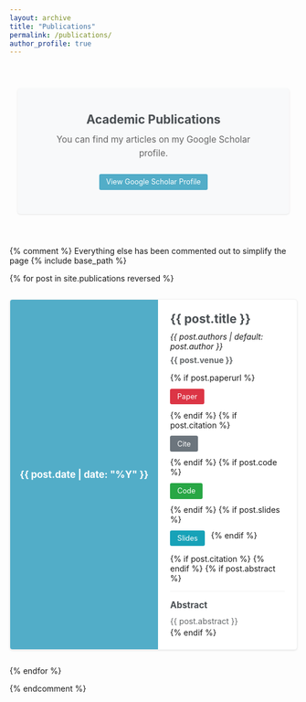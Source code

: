 ```yaml
---
layout: archive
title: "Publications"
permalink: /publications/
author_profile: true
---
```


<div class="scholar-container">
  <div class="scholar-info">
    <i class="fas fa-graduation-cap scholar-icon"></i>
    <h2>Academic Publications</h2>
    <p>You can find my articles on my Google Scholar profile.</p>
    <div class="scholar-link">
      <a href="https://scholar.google.com/citations?user=J5nY6rEAAAAJ&hl=en" target="_blank" class="btn btn--primary">
        <i class="fas fa-external-link-alt"></i> View Google Scholar Profile
      </a>
    </div>
  </div>
</div>

<style>
  .scholar-container {
    display: flex;
    justify-content: center;
    padding: 3em 1em;
  }

  .scholar-info {
    background-color: #f8f9fa;
    padding: 3em;
    border-radius: 5px;
    box-shadow: 0 1px 3px rgba(0,0,0,0.1);
    text-align: center;
    position: relative;
    max-width: 800px;
    width: 100%;
  }
  
  .scholar-icon {
    font-size: 3em;
    color: #52adc8;
    margin-bottom: 0.5em;
  }
  
  .scholar-info h2 {
    margin-top: 0;
    color: #494e52;
    margin-bottom: 0.5em;
  }
  
  .scholar-info p {
    color: #666;
    line-height: 1.6;
    margin: 0 auto 1.5em;
    font-size: 1.1em;
  }
  
  .scholar-link {
    margin-top: 1.5em;
  }
  
  .btn--primary {
    display: inline-block;
    padding: 0.75em 1.5em;
    background-color: #52adc8;
    color: #fff;
    text-decoration: none;
    border-radius: 3px;
    transition: background-color 0.3s ease;
    font-size: 1.1em;
  }
  
  .btn--primary:hover {
    background-color: #3d8ca7;
  }
</style>

{% comment %}
Everything else has been commented out to simplify the page
{% include base_path %}

<div class="publications-container">
  {% for post in site.publications reversed %}
    <div class="publication-item" data-type="{{ post.venue_type | default: 'conference' }}">
      <div class="publication-year">{{ post.date | date: "%Y" }}</div>
      <div class="publication-content">
        <h2 class="publication-title">{{ post.title }}</h2>
        <div class="publication-authors">{{ post.authors | default: post.author }}</div>
        <div class="publication-venue">{{ post.venue }}</div>
        <div class="publication-links">
          {% if post.paperurl %}
            <a href="{{ post.paperurl }}" class="btn btn--paper" target="_blank"><i class="fas fa-file-pdf"></i> Paper</a>
          {% endif %}
          {% if post.citation %}
            <a href="#" class="btn btn--cite" onclick="toggleCitation('citation-{{ forloop.index }}'); return false;"><i class="fas fa-quote-left"></i> Cite</a>
          {% endif %}
          {% if post.code %}
            <a href="{{ post.code }}" class="btn btn--code" target="_blank"><i class="fas fa-code"></i> Code</a>
          {% endif %}
          {% if post.slides %}
            <a href="{{ post.slides }}" class="btn btn--slides" target="_blank"><i class="fas fa-desktop"></i> Slides</a>
          {% endif %}
        </div>
        {% if post.citation %}
          <div class="publication-citation" id="citation-{{ forloop.index }}" style="display: none;">
            <div class="citation-box">
              <pre>{{ post.citation }}</pre>
              <button class="copy-btn" onclick="copyToClipboard('citation-{{ forloop.index }}-text')">Copy</button>
              <div id="citation-{{ forloop.index }}-text" style="display: none;">{{ post.citation }}</div>
            </div>
          </div>
        {% endif %}
        {% if post.abstract %}
          <div class="publication-abstract">
            <h3>Abstract</h3>
            <p>{{ post.abstract }}</p>
          </div>
        {% endif %}
      </div>
    </div>
  {% endfor %}
</div>

<script>
  function toggleCitation(id) {
    var citation = document.getElementById(id);
    if (citation.style.display === "none") {
      citation.style.display = "block";
    } else {
      citation.style.display = "none";
    }
  }
  
  function copyToClipboard(id) {
    var text = document.getElementById(id).innerText;
    navigator.clipboard.writeText(text).then(function() {
      alert("Citation copied to clipboard!");
    }, function(err) {
      console.error('Could not copy text: ', err);
    });
  }
</script>

<style>
  .publications-intro {
    margin-bottom: 2em;
    font-size: 1.1em;
    line-height: 1.6;
    color: #494e52;
  }
  
  .publication-filters {
    display: flex;
    flex-wrap: wrap;
    gap: 0.5em;
    margin-bottom: 2em;
  }
  
  .filter-btn {
    padding: 0.5em 1em;
    background-color: #f8f9fa;
    border: 1px solid #e9ecef;
    border-radius: 3px;
    cursor: pointer;
    transition: all 0.3s ease;
  }
  
  .filter-btn:hover {
    background-color: #e9ecef;
  }
  
  .filter-btn.active {
    background-color: #52adc8;
    color: white;
    border-color: #52adc8;
  }
  
  .publications-container {
    display: flex;
    flex-direction: column;
    gap: 2em;
  }
  
  .publication-item {
    display: flex;
    background-color: #fff;
    border-radius: 5px;
    box-shadow: 0 1px 3px rgba(0,0,0,0.1);
    border: 1px solid #f2f3f3;
    overflow: hidden;
    transition: transform 0.3s ease, box-shadow 0.3s ease;
  }
  
  .publication-item:hover {
    transform: translateY(-3px);
    box-shadow: 0 4px 8px rgba(0,0,0,0.1);
  }
  
  .publication-year {
    background-color: #52adc8;
    color: white;
    padding: 1em;
    display: flex;
    align-items: center;
    justify-content: center;
    font-weight: bold;
    min-width: 80px;
    font-size: 1.2em;
  }
  
  .publication-content {
    padding: 1.5em;
    flex: 1;
  }
  
  .publication-title {
    margin-top: 0;
    margin-bottom: 0.5em;
    color: #494e52;
  }
  
  .publication-authors {
    margin-bottom: 0.5em;
    font-style: italic;
  }
  
  .publication-venue {
    margin-bottom: 1em;
    font-weight: bold;
    color: #646769;
  }
  
  .publication-links {
    display: flex;
    flex-wrap: wrap;
    gap: 0.75em;
    margin-bottom: 1em;
  }
  
  .btn {
    display: inline-block;
    padding: 0.5em 1em;
    text-decoration: none;
    border-radius: 3px;
    font-size: 0.9em;
    transition: background-color 0.3s ease;
  }
  
  .btn--paper {
    background-color: #dc3545;
    color: #fff;
  }
  
  .btn--paper:hover {
    background-color: #c82333;
  }
  
  .btn--cite {
    background-color: #6c757d;
    color: #fff;
  }
  
  .btn--cite:hover {
    background-color: #5a6268;
  }
  
  .btn--code {
    background-color: #28a745;
    color: #fff;
  }
  
  .btn--code:hover {
    background-color: #218838;
  }
  
  .btn--slides {
    background-color: #17a2b8;
    color: #fff;
  }
  
  .btn--slides:hover {
    background-color: #138496;
  }
  
  .publication-citation {
    margin-top: 1em;
    margin-bottom: 1em;
  }
  
  .citation-box {
    background-color: #f8f9fa;
    padding: 1em;
    border-radius: 3px;
    position: relative;
  }
  
  .citation-box pre {
    margin: 0;
    white-space: pre-wrap;
    font-size: 0.9em;
    font-family: monospace;
  }
  
  .copy-btn {
    position: absolute;
    top: 0.5em;
    right: 0.5em;
    padding: 0.25em 0.5em;
    background-color: #6c757d;
    color: white;
    border: none;
    border-radius: 3px;
    cursor: pointer;
    font-size: 0.8em;
  }
  
  .copy-btn:hover {
    background-color: #5a6268;
  }
  
  .publication-abstract {
    margin-top: 1em;
    border-top: 1px solid #f2f3f3;
    padding-top: 1em;
  }
  
  .publication-abstract h3 {
    margin-top: 0;
    margin-bottom: 0.5em;
    font-size: 1.1em;
    color: #494e52;
  }
  
  .publication-abstract p {
    margin: 0;
    color: #646769;
    line-height: 1.6;
  }
</style>
{% endcomment %}
